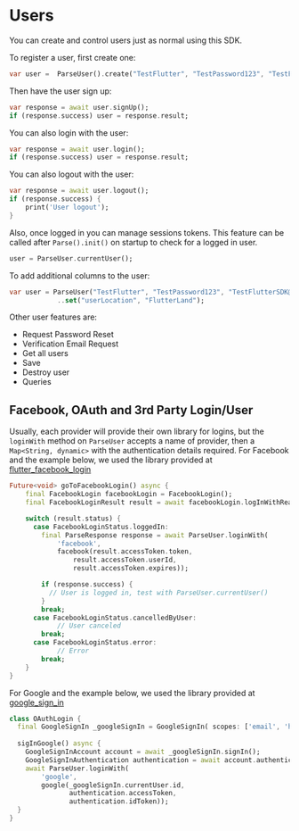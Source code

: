 # Users

You can create and control users just as normal using this SDK.

To register a user, first create one:

```dart
var user =  ParseUser().create("TestFlutter", "TestPassword123", "TestFlutterSDK@gmail.com");
```
Then have the user sign up:

```dart
var response = await user.signUp();
if (response.success) user = response.result;
```

You can also login with the user:

```dart
var response = await user.login();
if (response.success) user = response.result;
```

You can also logout with the user:

```dart
var response = await user.logout();
if (response.success) {
    print('User logout');
}
```

Also, once logged in you can manage sessions tokens. This feature can be called after `Parse().init()` on startup to check for a logged in user.

```dart
user = ParseUser.currentUser();
```

To add additional columns to the user:

```dart
var user = ParseUser("TestFlutter", "TestPassword123", "TestFlutterSDK@gmail.com")
            ..set("userLocation", "FlutterLand");
```

Other user features are:
* Request Password Reset
* Verification Email Request
* Get all users
* Save
* Destroy user
* Queries

## Facebook, OAuth and 3rd Party Login/User

Usually, each provider will provide their own library for logins, but the `loginWith` method on `ParseUser` accepts a name of provider, then a `Map<String, dynamic>` with the authentication details required.
For Facebook and the example below, we used the library provided at [flutter_facebook_login](https://pub.dev/packages/flutter_facebook_login)

```dart
Future<void> goToFacebookLogin() async {
    final FacebookLogin facebookLogin = FacebookLogin();
    final FacebookLoginResult result = await facebookLogin.logInWithReadPermissions(['email']);

    switch (result.status) {
      case FacebookLoginStatus.loggedIn:
        final ParseResponse response = await ParseUser.loginWith(
            'facebook',
            facebook(result.accessToken.token,
                result.accessToken.userId,
                result.accessToken.expires));

        if (response.success) {
          // User is logged in, test with ParseUser.currentUser()
        }
        break;
      case FacebookLoginStatus.cancelledByUser:
            // User canceled
        break;
      case FacebookLoginStatus.error:
            // Error
        break;
    }
}
```

For Google and the example below, we used the library provided at [google_sign_in](https://pub.dev/packages/google_sign_in)

```dart
class OAuthLogin {
  final GoogleSignIn _googleSignIn = GoogleSignIn( scopes: ['email', 'https://www.googleapis.com/auth/contacts.readonly'] );
  
  sigInGoogle() async {
    GoogleSignInAccount account = await _googleSignIn.signIn();
    GoogleSignInAuthentication authentication = await account.authentication;
    await ParseUser.loginWith(
        'google',
        google(_googleSignIn.currentUser.id, 
               authentication.accessToken, 
               authentication.idToken));
  }
}
```